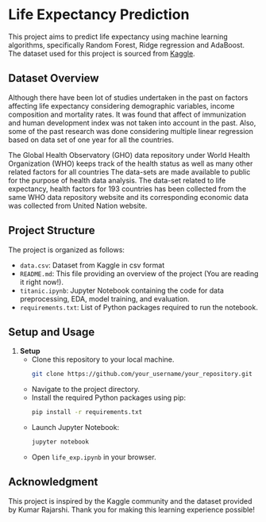 # Life Expectancy Prediction

This project aims to predict life expectancy using machine learning algorithms, specifically Random Forest, Ridge 
regression and AdaBoost. The dataset used for this project is sourced from [Kaggle](https://www.kaggle.com/datasets/kumarajarshi/life-expectancy-who).

## Dataset Overview
Although there have been lot of studies undertaken in the past on factors affecting life expectancy considering
demographic variables, income composition and mortality rates. It was found that affect of immunization and human
development index was not taken into account in the past. Also, some of the past research was done considering multiple
linear regression based on data set of one year for all the countries.

The Global Health Observatory (GHO) data repository under World Health Organization (WHO) keeps track of the health status 
as well as many other related factors for all countries The data-sets are made available to public for the purpose of 
health data analysis. The data-set related to life expectancy, health factors for 193 countries has been collected from 
the same WHO data repository website and its corresponding economic data was collected from United Nation website. 

## Project Structure
The project is organized as follows:
- `data.csv`: Dataset from Kaggle in csv format
- `README.md`: This file providing an overview of the project (You are reading it right now!).
- `titanic.ipynb`: Jupyter Notebook containing the code for data preprocessing, EDA, model training, and evaluation.
- `requirements.txt`: List of Python packages required to run the notebook.

## Setup and Usage
1. **Setup**
   - Clone this repository to your local machine.
      ```bash
      git clone https://github.com/your_username/your_repository.git
      ```
   - Navigate to the project directory.
   - Install the required Python packages using pip:
     ```bash
     pip install -r requirements.txt
     ```
   - Launch Jupyter Notebook:
     ```bash
     jupyter notebook
     ```
   - Open `life_exp.ipynb` in your browser.

## Acknowledgment
This project is inspired by the Kaggle community and the dataset provided by Kumar Rajarshi. Thank you for making this learning experience possible!